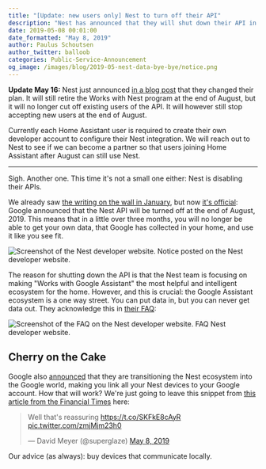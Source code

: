 ```yaml
---
title: "[Update: new users only] Nest to turn off their API"
description: "Nest has announced that they will shut down their API in August, no longer allowing you to access your data."
date: 2019-05-08 00:01:00
date_formatted: "May 8, 2019"
author: Paulus Schoutsen
author_twitter: balloob
categories: Public-Service-Announcement
og_image: /images/blog/2019-05-nest-data-bye-bye/notice.png
---
```


**Update May 16:** Nest just announced [in a blog post](https://blog.google/products/google-nest/updates-works-with-nest/) that they changed their plan. It will still retire the Works with Nest program at the end of August, but it will no longer cut off existing users of the API. It will however still stop accepting new users at the end of August.

Currently each Home Assistant user is required to create their own developer account to configure their Nest integration. We will reach out to Nest to see if we can become a partner so that users joining Home Assistant after August can still use Nest.

---

Sigh. Another one. This time it's not a small one either: Nest is disabling their APIs.

We already saw [the writing on the wall in January](/blog/2019/01/24/nest-cannot-access-data/), but now [it's official](https://developers.nest.com/): Google announced that the Nest API will be turned off at the end of August, 2019. This means that in a little over three months, you will no longer be able to get your own data, that Google has collected in your home, and use it like you see fit.

<p class='img'>
<img src='/images/blog/2019-05-nest-data-bye-bye/notice.png' alt='Screenshot of the Nest developer website.'>
Notice posted on the Nest developer website.
</p>

The reason for shutting down the API is that the Nest team is focusing on making "Works with Google Assistant" the most helpful and intelligent ecosystem for the home. However, and this is crucial: the Google Assistant ecosystem is a one way street. You can put data in, but you can never get data out. They acknowledge this in [their FAQ](https://nest.com/whats-happening/):

<p class='img'>
<img src='/images/blog/2019-05-nest-data-bye-bye/faq.png' alt='Screenshot of the FAQ on the Nest developer website.'>
FAQ Nest developer website.
</p>

## Cherry on the Cake

Google also [announced](https://nest.com/blog/2019/05/07/introducing-google-nest/) that they are transitioning the Nest ecosystem into the Google world, making you link all your Nest devices to your Google account. How that will work? We're just going to leave this snippet from [this article from the Financial Times](https://www.ft.com/content/d8cbd5e6-70de-11e9-bf5c-6eeb837566c5) here:

<blockquote class="twitter-tweet" data-lang="en"><p lang="en" dir="ltr">Well that&#39;s reassuring <a href="https://t.co/SKFkE8cAyR">https://t.co/SKFkE8cAyR</a> <a href="https://t.co/zmjMjm23h0">pic.twitter.com/zmjMjm23h0</a></p>&mdash; David Meyer (@superglaze) <a href="https://twitter.com/superglaze/status/1126043166031994880?ref_src=twsrc%5Etfw">May 8, 2019</a>
</blockquote>

Our advice (as always): buy devices that communicate locally.
